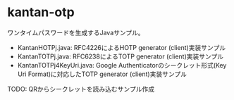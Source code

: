 # kantan-otp
ワンタイムパスワードを生成するJavaサンプル。

- KantanHOTPj.java: RFC4226によるHOTP generator (client)実装サンプル
- KantanTOTPj.java: RFC6238によるTOTP generator (client)実装サンプル
- KantanTOTPj4KeyUri.java: Google Authenticatorのシークレット形式(Key Uri Format)に対応したTOTP generator (client)実装サンプル

TODO: QRからシークレットを読み込むサンプル作成
